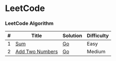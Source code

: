 LeetCode
========

### LeetCode Algorithm

| # | Title | Solution | Difficulty |
|---| ----- | -------- | ---------- |
| 1 | [Sum](https://leetcode.com/problems/two-sum/#/description) | [Go](./algorithms/twosum/twosum.go) | Easy |
| 2 | [Add Two Numbers](https://leetcode.com/problems/add-two-numbers/#/description) | [Go](./algorithms/addtwonumbers/addtwonumbers.go) | Medium |
